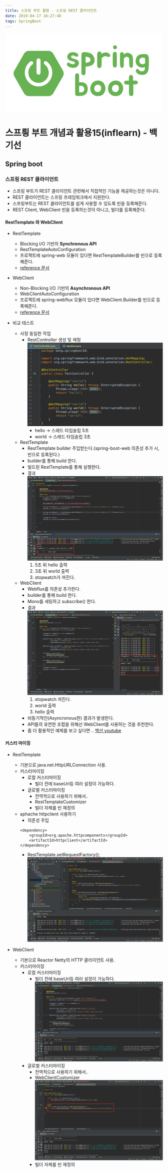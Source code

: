 ```yaml
---
title: 스프링 부트 활용 - 스프링 REST 클라이언트
date: 2019-04-17 16:27:48
tags: SpringBoot
---
```

![springboot](/images/springboot_logo.png)
# 스프릥 부트 개념과 활용15(inflearn) - 백기선 
## Spring boot

### 스프링 REST 클라이언트
- 스프링 부트가 REST 클라이언트 관련해서 직접적인 기능을 제공하는것은 아니다.
- REST 클라이언트는 스프링 프레임워크에서 지원한다.
- 스프링부트는 REST 클라이언트를 쉽게 사용할 수 있도록 빈을 등록해준다.
- REST Client, WebClient 빈을 등록하는것이 아니고, 빌더를 등록해준다.

#### RestTemplate 와 WebClient
- RestTemplate
    - Blocking I/O 기반의 **Synchronous API**
    - RestTemplateAutoConfiguration
    - 프로젝트에 spring-web 모듈이 있다면 RestTemplateBuilder를 빈으로 등록해준다.
    - [reference 문서](https://docs.spring.io/spring/docs/current/spring-framework-reference/integration.html#rest-client-access)

- WebClient
    - Non-Blocking I/O 기반의 **Asynchronous API**
    - WebClientAutoConfiguration
    - 프로젝트에 spring-webflux 모듈이 있다면 WebClient.Builder를 빈으로 등록해준다.
    - [reference 문서](https://docs.spring.io/spring/docs/current/spring-framework-reference/web-reactive.html#webflux-client)

- 비교 테스트
    - 사정 동일한 작업
        - RestController 생성 및 매핑
        ![springboot](/images/springboot/springboot15-2.png)
            - hello → 스레드 타임슬립 5초
            - world → 스레드 타임슬립 3초
    - RestTemplate
        - RestTemplate builder 주입받는다.(spring-boot-web 의존성 추가 시, 빈으로 등록된다.)
        - builder를 통해 build 한다.
        - 빌드된 RestTemplate를 통해 실행한다.
        - 결과
        ![springboot](/images/springboot/springboot15-1.png)
            1. 5초 뒤 hello 출력
            2. 3초 뒤 world 출력
            3. stopwatch가 꺼진다.
    - WebClient
        - Webflux를 의존성 추가한다.
        - builder를 통해 build 한다.
        - Mono를 세팅하고 subscribe() 한다.
        - 결과
        ![springboot](/images/springboot/springboot15-3.png)
            1. stopwatch 꺼진다.
            2. world 출력
            3. hello 출력
        - 비동기적인(Asyncronous한) 결과가 발생한다.
        - API들의 유연한 조합을 위해선 WebClient를 사용하는 것을 추천한다.
        - 좀 더 활용적인 예제를 보고 싶다면 .. [백선 youtube](https://www.youtube.com/watch?v=a4Hiz3pqizg&t=1918s)

#### 커스터 마이징
- RestTemplate
    - 기본으로 java.net.HttpURLConnection 사용.
    - 커스터마이징
        - 로컬 커스터마이징
            - 빌더 전에 baseUrl등 여러 설정이 가능하다.
        - 글로벌 커스터마이징
            - 전역적으로 사용하기 위해서..
            - RestTemplateCustomizer
            - 빌더 자체를 빈 재정의
    - aphache httpclient 사용하기
        - 의존성 주입
        ```
        <dependency>
            <groupId>org.apache.httpcomponents</groupId>
            <artifactId>httpclient</artifactId>
        </dependency>
        ```
        - RestTemplate.setRequestFactory();
        ![springboot](/images/springboot/springboot15-6.png)
        
- WebClient
    - 기본으로 Reactor Netty의 HTTP 클라이언트 사용.
    - 커스터마이징
        - 로컬 커스터마이징
            - 빌더 전에 baseUrl등 여러 설정이 가능하다.
            ![springboot](/images/springboot/springboot15-4.png)
        - 글로벌 커스터마이징
            - 전역적으로 사용하기 위해서..
            - WebClientCustomizer
                ![springboot](/images/springboot/springboot15-5.png)
            - 빌더 자체를 빈 재정의
        

    
    

